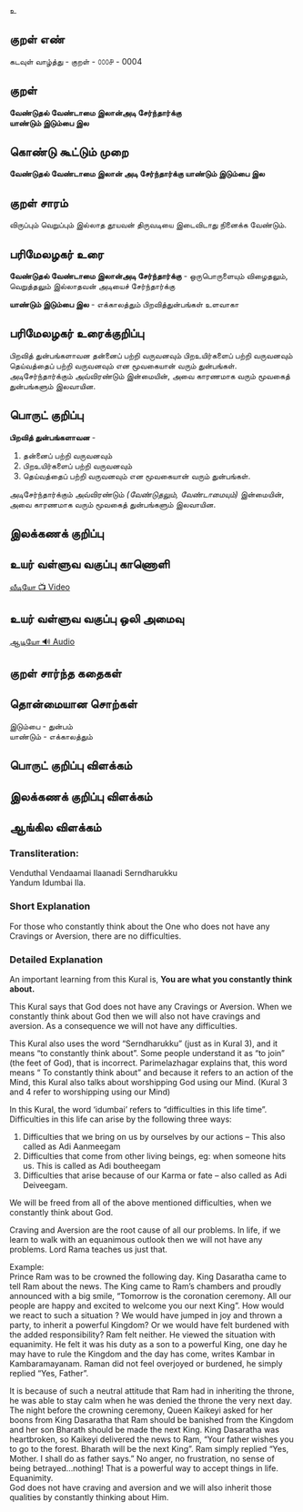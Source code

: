 உ

## குறள் எண்  

கடவுள் வாழ்த்து - குறள் - ௦௦௦௪ - 0004

## குறள்   

**வேண்டுதல் வேண்டாமை இலான்அடி சேர்ந்தார்க்கு**  
**யாண்டும் இடும்பை இல**

## கொண்டு கூட்டும் முறை  

**வேண்டுதல் வேண்டாமை இலான் அடி சேர்ந்தார்க்கு யாண்டும் இடும்பை இல**  

## குறள் சாரம்  

விருப்பும் வெறுப்பும் இல்லாத தூயவன் திருவடியை இடைவிடாது நினைக்க வேண்டும்.

## பரிமேலழகர் உரை 

**வேண்டுதல் வேண்டாமை இலான்அடி சேர்ந்தார்க்கு** - ஒருபொருளையும் விழைதலும், வெறுத்தலும் இல்லாதவன் அடியைச் சேர்ந்தார்க்கு  

**யாண்டும் இடும்பை இல** - எக்காலத்தும் பிறவித்துன்பங்கள் உளவாகா

## பரிமேலழகர் உரைக்குறிப்பு  

பிறவித் துன்பங்களாவன தன்னைப் பற்றி வருவனவும் பிறஉயிர்களைப் பற்றி வருவனவும் தெய்வத்தைப் பற்றி வருவனவும் என மூவகையான் வரும் துன்பங்கள். அடிசேர்ந்தார்க்கும் அவ்விரண்டும் இன்மையின், அவை காரணமாக வரும் மூவகைத் துன்பங்களும் இலவாயின.

## பொருட் குறிப்பு 

**பிறவித் துன்பங்களாவன** -  

1. தன்னைப் பற்றி வருவனவும்  
2. பிறஉயிர்களைப் பற்றி வருவனவும்  
3. தெய்வத்தைப் பற்றி வருவனவும் என மூவகையான் வரும் துன்பங்கள்.  

அடிசேர்ந்தார்க்கும் அவ்விரண்டும் _(வேண்டுதலும், வேண்டாமையும்)_ இன்மையின்,  
அவை காரணமாக வரும் மூவகைத் துன்பங்களும் இலவாயின.  

## இலக்கணக் குறிப்பு


## உயர் வள்ளுவ வகுப்பு காணொளி

[ வீடியோ 📺 Video ](https://youtu.be/790GmJOFXdo)

## உயர் வள்ளுவ வகுப்பு ஒலி அமைவு 

[ ஆடியோ 🔊 Audio ](https://drive.google.com/open?id=1CR9Uxu9pmNSqpmFgyLVUyEzrjLvrRqY8)

## குறள் சார்ந்த கதைகள் 


## தொன்மையான சொற்கள்  

இடும்பை - துன்பம்  
யாண்டும் - எக்காலத்தும்  

## பொருட் குறிப்பு விளக்கம் 

## இலக்கணக் குறிப்பு விளக்கம்


## ஆங்கில விளக்கம்

### Transliteration: 
Venduthal Vendaamai Ilaanadi Serndharukku  
Yandum Idumbai Ila. 

### Short Explanation 
For those who constantly think about the One who does not have any Cravings or Aversion, there are no difficulties.  

### Detailed Explanation

An important learning from this Kural is, **You are what you constantly think about.**  

This Kural says that God does not have any Cravings or Aversion. When we constantly think about God then we will also not have cravings and aversion. As a consequence we will not have any difficulties.  

This Kural also uses the word “Serndharukku” (just as in Kural 3), and it means “to constantly think about”.  Some people understand it as “to join” (the feet of God), that is incorrect. Parimelazhagar explains that,  this word means “ To constantly think about” and because it refers to an action of the Mind, this Kural also talks about worshipping God using our Mind. (Kural 3 and 4 refer to worshipping using our Mind)  

In this Kural, the word ‘idumbai’ refers to “difficulties in this life time”. Difficulties in this life can arise by the following three ways:  

1.   Difficulties that we bring on us by ourselves by our actions – This also called as Adi Aanmeegam  
2.   Difficulties that come from other living beings, eg: when someone hits us. This is called as Adi boutheegam  
3.   Difficulties that arise because of our Karma or fate – also called as Adi Deiveegam.  

We will be freed from all of the above mentioned difficulties, when we constantly think about God.  

Craving and Aversion are the root cause of all our problems. In life, if we learn to walk with an equanimous outlook then we will not have any problems.  Lord Rama teaches us just that.  

Example:  
Prince Ram was to be crowned the following day. King Dasaratha came to tell Ram about the news. The King came to Ram’s chambers and proudly announced with a big smile, “Tomorrow is the coronation ceremony.  All our people are happy and excited to welcome you our next King”. How would we react to such a situation ? We would have jumped in joy and thrown a party, to inherit a powerful Kingdom? Or we would have felt burdened with the added responsibility? Ram felt neither. He viewed the situation with equanimity. He felt it was his duty as a son to a powerful King, one day he may have to rule the Kingdom and the day has come, writes Kambar in Kambaramayanam. Raman did not feel overjoyed or burdened, he simply replied “Yes, Father”.  

It is because of such a neutral attitude that Ram had in inheriting the throne, he was able to stay calm when he was denied the throne the very next day. The night before the crowning ceremony, Queen Kaikeyi asked for her boons from King Dasaratha that Ram should be banished from the Kingdom and her son Bharath should be made the next King. King Dasaratha was heartbroken, so Kaikeyi delivered the news to Ram, “Your father wishes you to go to the forest. Bharath will be the next King”. Ram simply replied “Yes, Mother. I shall do as father says.” No anger, no frustration, no sense of being betrayed…nothing! That is a powerful way to accept things in life. Equanimity.  
God does not have craving and aversion and we will also inherit those qualities by constantly thinking about Him.  



